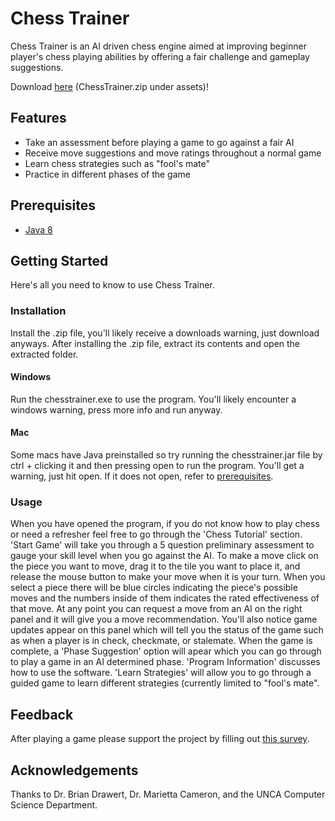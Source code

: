 # Chess Trainer

Chess Trainer is an AI driven chess engine aimed at improving beginner player's chess playing abilities by offering a fair challenge and gameplay suggestions.

Download [here](https://github.com/aweiler97/Chess-Trainer/releases/tag/v1.0) (ChessTrainer.zip under assets)!

## Features

* Take an assessment before playing a game to go against a fair AI
* Receive move suggestions and move ratings throughout a normal game
* Learn chess strategies such as "fool's mate"
* Practice in different phases of the game

## Prerequisites

* [Java 8](https://www.java.com/en/download/help/index_installing.xml) 

## Getting Started

Here's all you need to know to use Chess Trainer.

### Installation

Install the .zip file, you'll likely receive a downloads warning, just download anyways. After installing the .zip file, extract its contents and open the extracted folder.

#### Windows
 
Run the chesstrainer.exe to use the program. You'll likely encounter a windows warning, press more info and run anyway.
 
#### Mac
 
Some macs have Java preinstalled so try running the chesstrainer.jar file by ctrl + clicking it and then pressing open to run the program. You'll get a warning, just hit open. If it does not open, refer to [prerequisites](#prerequisites).

### Usage

When you have opened the program, if you do not know how to play chess or need a refresher feel free to go through the 'Chess Tutorial' section. 'Start Game' will take you through a 5 question preliminary assessment to gauge your skill level when you go against the AI. To make a move click on the piece you want to move, drag it to the tile you want to place it, and release the mouse button to make your move when it is your turn. When you select a piece there will be blue circles indicating the piece's possible moves and the numbers inside of them indicates the rated effectiveness of that move. At any point you can request a move from an AI on the right panel and it will give you a move recommendation. You'll also notice game updates appear on this panel which will tell you the status of the game such as when a player is in check, checkmate, or stalemate. When the game is complete, a 'Phase Suggestion' option will apear which you can go through to play a game in an AI determined phase. 'Program Information' discusses how to use the software. 'Learn Strategies' will allow you to go through a guided game to learn different strategies (currently limited to "fool's mate".

## Feedback

After playing a game please support the project by filling out [this survey](https://forms.gle/CmpJTDiSHcA2DRbv6).

## Acknowledgements

Thanks to Dr. Brian Drawert, Dr. Marietta Cameron, and the UNCA Computer Science Department.
